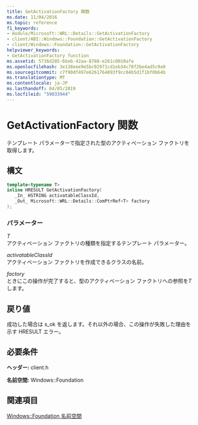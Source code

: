 ```yaml
---
title: GetActivationFactory 関数
ms.date: 11/04/2016
ms.topic: reference
f1_keywords:
- module/Microsoft::WRL::Details::GetActivationFactory
- client/ABI::Windows::Foundation::GetActivationFactory
- client/Windows::Foundation::GetActivationFactory
helpviewer_keywords:
- GetActivationFactory function
ms.assetid: 5736d285-6beb-42aa-8788-e261c0010afe
ms.openlocfilehash: 3e138eee9e5bc02971cd1eb34c78f2be4ad5c9a0
ms.sourcegitcommit: c7f90df497e6261764893f9cc04b5d1f1bf0b64b
ms.translationtype: MT
ms.contentlocale: ja-JP
ms.lasthandoff: 04/05/2019
ms.locfileid: "59033944"
---
```

# <a name="getactivationfactory-function"></a>GetActivationFactory 関数

テンプレート パラメーターで指定された型のアクティベーション ファクトリを取得します。

## <a name="syntax"></a>構文

```cpp
template<typename T>
inline HRESULT GetActivationFactory(
   _In_ HSTRING activatableClassId,
   _Out_ Microsoft::WRL::Details::ComPtrRef<T> factory
);
```

### <a name="parameters"></a>パラメーター

*T*<br/>
アクティベーション ファクトリの種類を指定するテンプレート パラメーター。

*activatableClassId*<br/>
アクティベーション ファクトリを作成できるクラスの名前。

*factory*<br/>
ときにこの操作が完了すると、型のアクティベーション ファクトリへの参照を*T*します。

## <a name="return-value"></a>戻り値

成功した場合は s_ok を返します。それ以外の場合、この操作が失敗した理由を示す HRESULT エラー。

## <a name="requirements"></a>必要条件

**ヘッダー:** client.h

**名前空間:** Windows::Foundation

## <a name="see-also"></a>関連項目

[Windows::Foundation 名前空間](windows-foundation-namespace.md)